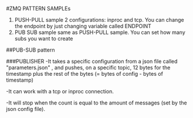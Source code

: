 #ZMQ PATTERN SAMPLEs

1) PUSH-PULL sample 
    2 configurations: inproc and tcp. You can change the endpoint by just changing variable called ENDPOINT
2) PUB SUB sample
    same as PUSH-PULL sample.
    You can set how many subs you want to create
   
##PUB-SUB pattern

###PUBLISHER
-It takes a specific configuration from a json file called "parameters.json" ,
and pushes, on a specific topic, 12 bytes for the timestamp plus 
the rest of the bytes (= bytes of config - bytes of timestamp)

-It can work with a tcp or inproc connection.


-It will stop when the count is equal to the amount of messages (set by the json config file).

